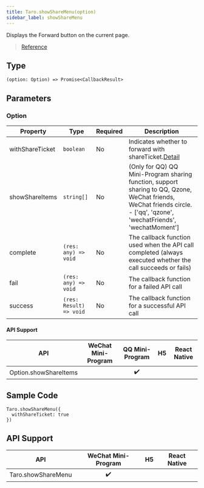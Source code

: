 ```yaml
---
title: Taro.showShareMenu(option)
sidebar_label: showShareMenu
---
```


Displays the Forward button on the current page.

> [Reference](https://developers.weixin.qq.com/miniprogram/en/dev/api/share/wx.showShareMenu.html)

## Type

```tsx
(option: Option) => Promise<CallbackResult>
```

## Parameters

### Option

<table>
  <thead>
    <tr>
      <th>Property</th>
      <th>Type</th>
      <th style={{ textAlign: "center"}}>Required</th>
      <th>Description</th>
    </tr>
  </thead>
  <tbody>
    <tr>
      <td>withShareTicket</td>
      <td><code>boolean</code></td>
      <td style={{ textAlign: "center"}}>No</td>
      <td>Indicates whether to forward with shareTicket.<a href="https://developers.weixin.qq.com/miniprogram/en/dev/framework/open-ability/share.html">Detail</a></td>
    </tr>
    <tr>
      <td>showShareItems</td>
      <td><code>string[]</code></td>
      <td style={{ textAlign: "center"}}>No</td>
      <td>(Only for QQ) QQ Mini-Program sharing function, support sharing to QQ, Qzone, WeChat friends, WeChat friends circle.<br />- ['qq', 'qzone', 'wechatFriends', 'wechatMoment']</td>
    </tr>
    <tr>
      <td>complete</td>
      <td><code>(res: any) =&gt; void</code></td>
      <td style={{ textAlign: "center"}}>No</td>
      <td>The callback function used when the API call completed (always executed whether the call succeeds or fails)</td>
    </tr>
    <tr>
      <td>fail</td>
      <td><code>(res: any) =&gt; void</code></td>
      <td style={{ textAlign: "center"}}>No</td>
      <td>The callback function for a failed API call</td>
    </tr>
    <tr>
      <td>success</td>
      <td><code>(res: Result) =&gt; void</code></td>
      <td style={{ textAlign: "center"}}>No</td>
      <td>The callback function for a successful API call</td>
    </tr>
  </tbody>
</table>

#### API Support

| API | WeChat Mini-Program | QQ Mini-Program | H5 | React Native |
| :---: | :---: | :---: | :---: | :---: |
| Option.showShareItems |  | ✔️ |  |  |

## Sample Code

```tsx
Taro.showShareMenu({
  withShareTicket: true
})
```

## API Support

| API | WeChat Mini-Program | H5 | React Native |
| :---: | :---: | :---: | :---: |
| Taro.showShareMenu | ✔️ |  |  |
